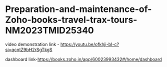 # Preparation-and-maintenance-of-Zoho-books-travel-trax-tours-NM2023TMID25340

video demonstration link - https://youtu.be/ofkhji-bI-c?si=qcntZ9bH2rSgTkgS

dashboard link-https://books.zoho.in/app/60023993432#/home/dashboard
